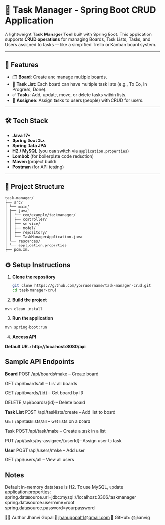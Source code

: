 # 🧠 Task Manager - Spring Boot CRUD Application

A lightweight **Task Manager Tool** built with Spring Boot. This application supports **CRUD operations** for managing Boards, Task Lists, Tasks, and Users assigned to tasks — like a simplified Trello or Kanban board system.

---

## 🚀 Features

- 🗂️ **Board**: Create and manage multiple boards.
- 📝 **Task List**: Each board can have multiple task lists (e.g., To Do, In Progress, Done).
- ✅ **Tasks**: Add, update, move, or delete tasks within lists.
- 👤 **Assignee**: Assign tasks to users (people) with CRUD for users.

---

## 🛠️ Tech Stack

- **Java 17+**
- **Spring Boot 3.x**
- **Spring Data JPA**
- **H2 / MySQL** (you can switch via `application.properties`)
- **Lombok** (for boilerplate code reduction)
- **Maven** (project build)
- **Postman** (for API testing)

---

## 📁 Project Structure
```
task-manager/
├── src/
│ └── main/
│ ├── java/
│ │ └── com/example/taskmanager/
│ │ ├── controller/
│ │ ├── service/
│ │ ├── model/
│ │ ├── repository/
│ │ └── TaskManagerApplication.java
│ └── resources/
│ └── application.properties
├── pom.xml
```

## ⚙️ Setup Instructions

1. **Clone the repository**
   ```bash
   git clone https://github.com/yourusername/task-manager-crud.git
   cd task-manager-crud
   ```

2. **Build the project**

```bash
mvn clean install
```

3. **Run the application**

```bash
mvn spring-boot:run
```

4. **Access API**

**Default URL: http://localhost:8080/api**

## Sample API Endpoints
**Board**
POST /api/boards/make – Create board

GET /api/boards/all – List all boards

GET /api/boards/{id} – Get board by ID

DELETE /api/boards/{id} – Delete board

**Task List**
POST /api/tasklists/create – Add list to board

GET /api/tasklists/all – Get lists on a board

Task
POST /api/task/make – Create a task in a list

PUT /api/tasks/by-assignee/{userId}– Assign user to task

**User**
POST /api/users/make – Add user

GET /api/users/all – View all users

## Notes
Default in-memory database is H2.
To use MySQL, update application.properties:
spring.datasource.url=jdbc:mysql://localhost:3306/taskmanager
spring.datasource.username=root
spring.datasource.password=yourpassword

🙋‍♀️ Author
Jhanvi Gopal
📧 jhanugopal11@gmail.com
📌 GitHub: @jhanvig





